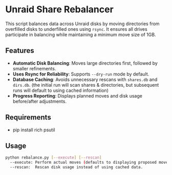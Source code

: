 # Unraid Share Rebalancer

This script balances data across Unraid disks by moving directories from overfilled disks to underfilled ones using `rsync`. It ensures all drives participate in balancing while maintaining a minimum move size of 1GB.

## Features
- **Automatic Disk Balancing**: Moves large directories first, followed by smaller refinements.
- **Uses Rsync for Reliability**: Supports `--dry-run` mode by default.
- **Database Caching**: Avoids unnecessary rescans with `shares.db` and `dirs.db`.  (the initial run will scan shares & directories, but subsequent runs will default to using cached information)
- **Progress Reporting**: Displays planned moves and disk usage before/after adjustments.

## Requirements
- pip install rich psutil

## Usage
```bash
python rebalance.py [--execute] [--rescan]
  --execute: Perform actual moves (defaults to displaying proposed moves).
  --rescan:  Rescan disk usage instead of using cached data.
